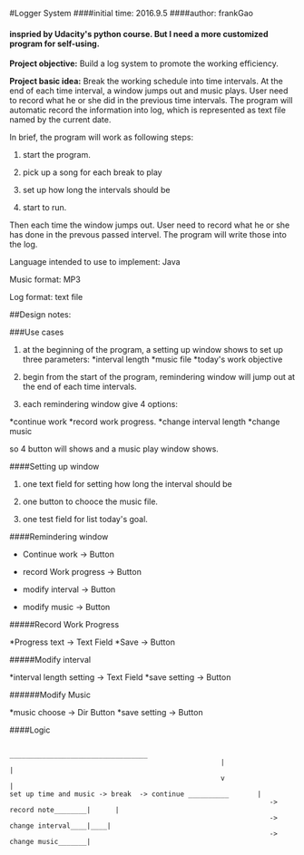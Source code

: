#Logger System
####initial time: 2016.9.5
####author: frankGao
#### inspried by Udacity's python course. But I need a more customized program for self-using.
**Project objective:** Build a log system to promote the working efficiency.

**Project basic idea:** Break the working schedule into time intervals. At the end of each time interval, a window jumps out and music plays. User need to record what he or she did in the previous time intervals. The program will automatic record the information into log, which is represented as text file named by the current date.

In brief, the program will work as following steps:

1. start the program.

1. pick up a song for each break to play

1. set up how long the intervals should be

1. start to run.

Then each time the window jumps out. User need to record what he or she has done in the prevous passed intervel. The program will write those into the log.

Language intended to use to implement: Java

Music format: MP3

Log format: text file

##Design notes:

###Use cases

1. at the beginning of the program, a setting up window shows to set up three parameters:
*interval length
*music file
*today's work objective

2. begin from the start of the program, remindering window will jump out at the end of each time intervals.

3. each remindering window give 4 options:

*continue work
*record work progress.
*change interval length
*change music

so 4 button will shows and a music play window shows.

####Setting up window

1. one text field for setting how long the interval should be

2. one button to chooce the music file.

3. one test field for list today's goal.

####Remindering window

* Continue work  					->	Button

* record Work progress 		->	Button

* modify interval					->	Button

* modify music						->	Button

#####Record Work Progress

*Progress text						->	Text Field
*Save											->	Button

#####Modify interval

*interval length setting	->	Text Field
*save setting							->	Button

######Modify Music

*music choose							->	Dir Button
*save setting							->	Button

####Logic
```
													__________________________________
													|																 |
													v																 |
set up time and music -> break  -> continue	__________		 |
																-> record note________|		 |
																-> change interval____|____|
																-> change music_______|
```